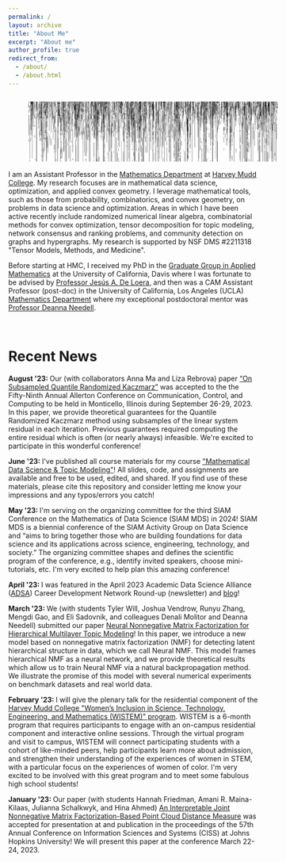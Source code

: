```yaml
---
permalink: /
layout: archive
title: "About Me"
excerpt: "About me"
author_profile: true
redirect_from:
  - /about/
  - /about.html
---
```


<!--![visualization of residual of iterative projection method for linear inequalities](../images/residual.png)-->
<figure style="float: left; margin-right:50px; width:100%"><img src="../images/residual.png" alt="visualization of residual of iterative projection method for linear inequalities"></figure>

I am an Assistant Professor in the [Mathematics Department](https://www.hmc.edu/mathematics/) at [Harvey Mudd College](https://www.hmc.edu/). My research focuses are in mathematical data science, optimization, and applied convex geometry.  I leverage mathematical tools, such as those from probability, combinatorics, and convex geometry, on problems in data science and optimization. Areas in which I have been active recently include randomized numerical linear algebra, combinatorial methods for convex optimization, tensor decomposition for topic modeling, network consensus and ranking problems, and community detection on graphs and hypergraphs.  My research is supported by NSF DMS \#2211318 "Tensor Models, Methods, and Medicine".

Before starting at HMC, I received my PhD in the [Graduate Group in Applied Mathematics](http://appliedmath.ucdavis.edu/) at the University of California, Davis where I was fortunate to be advised by [Professor Jesús A. De Loera](https://www.math.ucdavis.edu/~deloera), and then was a CAM Assistant Professor (post-doc) in the University of California, Los Angeles (UCLA) [Mathematics Department](https://ww3.math.ucla.edu/) where my exceptional postdoctoral mentor was [Professor Deanna Needell](https://www.math.ucla.edu/~deanna/).




<!--<br>Contact
===========
Email: <a href="mailto:jhaddock@g.hmc.edu">jhaddock@g.hmc.edu</a>
<br>Office: Shanahan 2408
<link href="https://assets.calendly.com/assets/external/widget.css" rel="stylesheet">
<script src="https://assets.calendly.com/assets/external/widget.js" type="text/javascript" async></script>
<a href="" onclick="Calendly.initPopupWidget({url: 'https://calendly.com/jamie-haddock'});return false;">Schedule time with me</a>-->



<br>Recent News
===========
<b>August '23: </b> Our (with collaborators Anna Ma and Liza Rebrova) paper <a href="http://arxiv.org/abs/2308.07987">“On Subsampled Quantile Randomized Kaczmarz”</a> was accepted to the the Fifty-Ninth Annual Allerton Conference on Communication, Control, and Computing to be held in Monticello, Illinois during September 26-29, 2023.  In this paper, we provide theoretical guarantees for the Quantile Randomized Kaczmarz method using subsamples of the linear system residual in each iteration.  Previous guarantees required computing the entire residual which is often (or nearly always) infeasible.  We're excited to participate in this wonderful conference!

<b>June '23: </b> I've published all course materials for my course <a href="https://github.com/jamiehadd/Math189AD-MathematicalDataScienceAndTopicModeling">"Mathematical Data Science & Topic Modeling"</a>!  All slides, code, and assignments are available and free to be used, edited, and shared.  If you find use of these materials, please cite this repository and consider letting me know your impressions and any typos/errors you catch!

<b>May '23: </b> I'm serving on the organizing committee for the third SIAM Conference on the Mathematics of Data Science (SIAM MDS) in 2024!  SIAM MDS is a biennial conference of the SIAM Activity Group on Data Science and “aims to bring together those who are building foundations for data science and its applications across science, engineering, technology, and society.” The organizing committee shapes and defines the scientific program of the conference, e.g., identify invited speakers, choose mini-tutorials, etc.  I'm very excited to help plan this amazing conference!

<b>April '23: </b> I was featured in the April 2023 Academic Data Science Alliance (<a href="https://academicdatascience.org/">ADSA</a>) Career Development Network Round-up (newsletter) and <a href="https://academicdatascience.org/resources/meet-a-data-scientist-jamie-haddock/">blog</a>!

<b>March '23: </b> We (with students Tyler Will, Joshua Vendrow, Runyu Zhang, Mengdi Gao, and Eli Sadovnik, and colleagues Denali Molitor and Deanna Needell) submitted our paper <a href="https://arxiv.org/abs/2303.00058">Neural Nonnegative Matrix Factorization for Hierarchical Multilayer Topic Modeling</a>!  In this paper, we introduce a new model based on nonnegative matrix factorization (NMF) for detecting latent hierarchical structure in data, which we call Neural NMF.  This model frames hierarchical NMF as a neural network, and we provide theoretical results which allow us to train Neural NMF via a natural backpropagation method. We illustrate the promise of this model with several numerical experiments on benchmark datasets and real world data.

<b>February '23: </b> I will give the plenary talk for the residential component of the <a href="https://www.hmc.edu/admission/wistem/">Harvey Mudd College  "Women’s Inclusion in Science, Technology, Engineering, and Mathematics (WISTEM)" program</a>.  WISTEM is a 6-month program that requires participants to engage with an on-campus residential component and interactive online sessions. Through the virtual program and visit to campus, WISTEM will connect participating students with a cohort of like-minded peers, help participants learn more about admission, and strengthen their understanding of the experiences of women in STEM, with a particular focus on the experiences of women of color.  I'm very excited to be involved with this great program and to meet some fabulous high school students!

<b>January '23: </b> Our paper (with students Hannah Friedman, Amani R. Maina-Kilaas, Julianna Schalkwyk, and Hina Ahmed) <a href="https://arxiv.org/abs/2207.05112">An Interpretable Joint Nonnegative Matrix Factorization-Based Point Cloud Distance Measure</a> was accepted for presentation at and publication in the proceedings of the 57th Annual Conference on Information Sciences and Systems (CISS) at Johns Hopkins University!  We will present this paper at the conference March 22-24, 2023.

<!--

<b>December '22: </b> I have some upcoming visits and talks in early Spring!  I will be visiting Caltech on January 25th to speak in the <a href="http://cmx.caltech.edu/">Computational Mathematics + X (CMX) Lunch Seminar</a>.  I will be spending a half-day for lunch and meetings in the afternoon after my talk!  Additionally, I will be visiting UCI on February 22nd to speak in the <a href="https://www.math.uci.edu/seminar_list/Combinatorics%20and%20Probability">Probability and Combinatorics Seminar</a>!  I will be spending the afternoon on campus for lunch and meetings also.

<b>December '22: </b> I had the opportunity to speak in the "Multi-Modal Imaging with Deep Learning and Modeling" workshop at IPAM!  This was a great week-long workshop in the long program "Computational Microscopy".  My <a href="https://youtu.be/0-kwIBAQ1hg">talk</a> was titled "Hierarchical and Neural Nonnegative Tensor Decompositions" and presented several works developing hierarchical topic models for tensor data.  Thanks to the organizers for a great program!

<b>November '22: </b> Our paper (with collaborators Phil Chodrow and Nicole Eikmeier) <a href="https://arxiv.org/abs/2204.13586">Nonbacktracking spectral clustering of nonuniform hypergraphs</a> was accepted to SIAM Journal on Mathematics of Data Science (SIMODS)!  In this paper, we propose methods for community detection on nonuniform (containing edges of different sizes) hypergraphs -- one is a simple spectral approach using the nonbacktracking operator and the other is an alternating approach based upon linearized belief-propagation (the nonbacktracking operator appears here too!).  We additionally provide some theorems that improve computational complexity of working with the nonbacktracking operator and other large matrices appearing in our methods.

<b>November '22: </b> Our paper <a href="https://arxiv.org/pdf/2209.02415v1.pdf">Interpretability of Automatic Infectious Disease Classification Analysis with Concept Discovery</a> was accepted to the <a href="https://ml4health.github.io/2022/">Machine Learning 4 Health (ML4H)</a> conference!  This paper will be presented as a poster in New Orleans at the end of November 2022.



<b>October '22: </b> The international seminar <a href="https://sites.google.com/view/minds-seminar/home">One World Mathematics of Information, Data, and Signals (MINDS)</a> has created a Slack workspace for sharing announcements of interest to our community and connecting with other members!  If you are interested in joining this Slack workspace, please follow the link provided at the top of our <a href="https://sites.google.com/view/minds-seminar/home">1W-MINDS website</a>.


<b>August '22: </b> Our paper (with student Chen Yap and collaborator Ben Jarman) <a href="https://arxiv.org/abs/2110.14609">Paving the Way for Consensus: Convergence of Block Gossip Algorithms</a> was accepted to the IEEE Transactions on Information Theory journal!  In this paper, we prove a new convergence bound for a broader class of randomized block Kaczmarz methods on a broader class of inconsistent linear systems, then utilize this convergence bound to prove convergence of the block gossip methods for average consensus.  We additionally specify the result to three popular types of block gossip protocols which utilize specific subgraph structures to iteratively update towards consensus.



<b>June '22: </b> In 2022-2023, I am co-organizing the <a href="https://sites.google.com/view/minds-seminar/home">One World Mathematics of Information, Data, and Signals (MINDS) Seminar</a>!  Given the impossibility of travel during the COVID-19 crisis the One World MINDS seminar was founded as an inter-institutional global online seminar aimed at giving researchers interested in mathematical data science, computational harmonic analysis, and related applications access to high quality talks. Talks are held on Thursdays either at 2:30 pm New York time or at 4:30 pm Shanghai/ 9:30 am (summer 10:30 am) Paris time.

<b> June '22: </b> Our (with co-organizer Phil Chodrow) minisymposium on "Tensor Methods for Network Data Science" was accepted to the SIAM Conference on the Mathematics of Data Science (MDS22) which is to be held in San Diego, CA in September 2022!  We have four fabulous speakers, Izabel P. Aguiar (Stanford University), Tamara Kolda (MathSci.ai), “Bill” Feng Shi (TigerGraph), and Francesco Tudisco (GSSI), who will speak about the exciting new developments of tensor-based methods for data science problems related to networks.

<b> June '22: </b> This month I have the honor of speaking in the Harvey Mudd College <a href="https://www.hmc.edu/calendar/events/stauffer-lecture-tensor-models-methods-and-medicine-jamie-haddock/">Stauffer Lecture series</a> where I will describe my work in "Tensor Models, Methods, and Medicine."  Additionally, I will speak (virtually) to the Rice University <a href="https://datascience.ericchi.com/#:~:text=Data%20Scientists%20in%20Training%20Outreach,data%20science%20methods%20and%20careers.">"Data Scientists in Training" Outreach Program</a> where I will describe my path to research in mathematical data science!


<b>May '22: </b> Check out this *amazing* <a href="https://youtu.be/SclGSdwB7M4">video</a> my summer 2021 research student Hannah Kaufman made!  In it, she illustrates how the Kaczmarz method works for solving linear systems, and presents an application to the problem of rating items according to pairwise comparison information.  Way to go, Hannah!!



<b>April '22: </b> We (with collaborators Phil Chodrow and Nicole Eikmeier) submitted our paper <a href="https://arxiv.org/abs/2204.13586">Nonbacktracking spectral clustering of nonuniform hypergraphs</a>!  In this paper, we propose methods for community detection on nonuniform (containing edges of different sizes) hypergraphs -- one is a simple spectral approach using the nonbacktracking operator and the other is an alternating approach based upon linearized belief-propagation (the nonbacktracking operator appears here too!).  We additionally provide some theorems that improve computational complexity of working with the nonbacktracking operator and other large matrices appearing in our methods.

<b>April '22: </b> Our (with student Edwin Chau) paper <a href="https://arxiv.org/abs/2010.10635">On Application of Block Kaczmarz Methods in Matrix Factorization</a> was accepted to SIAM Undergraduate Research Online (SIURO)!  In this work, we discuss and test a block Kaczmarz solver that replaces the least-squares subroutine in the common alternating scheme for matrix factorization. This variant trades a small increase in factorization error for significantly faster algorithmic performance. In doing so we find block sizes that produce a solution comparable to that of the least-squares solver for only a fraction of the runtime and working memory requirement!



<b>March '22: </b> I am participating in the <a href="https://www.ias.edu/math/wam/program-years/2022-program-women-and-mathematics">IAS Women and Mathematics “The Mathematics of Machine Learning"</a> at the Institute of Advanced Studies in Princeton, NJ!  This program will be held from May 21-27, 2022 and will feature lectures by Cynthia Rudin (Duke University) and Maria-Florina Balcan (Carnegie Mellon University).  Looking forward to meeting an exceptional group of faculty and students and learning about some great new topics!

<b>March '22: </b> I am participating in the <a href="https://www.ams.org/programs/research-communities/2022MRC-HyperNet">AMS MRC program "Models and Methods for Sparse (Hyper)Network Science "</a> as an assistant to the organizers!  This program will be held June 5-11, 2022 at Beaver Hollow Conference Center in Java Center, NY and will deal with graph and hypergraph models and their applications to real world study of critical systems.  Looking forward to the opportunity to learn and network with this exceptional community.

<b>March '22: </b> I am co-organizing the Southern California Applied Mathematics Symposium (SOCAMS) with Heather Zinn-Brooks (Harvey Mudd College), Christina Edholm (Scripps College), Manuchehr Aminian (Cal Poly Pomona), Phil Chodrow (UCLA), Anna Ma (UCI), Adam MacLean (USC), Chris Miles (UCI), and Alona Kryshchenko (CSU Channel Islands).  This one-day meeting will be held on the campus of Harvey Mudd College on May 21, 2022!  This conference aims to bring together researchers from universities throughout Southern California, working in all areas of Applied Mathematics, for a one-day exchange of ideas in an informal and collaborative atmosphere. More information and registration available at <a href="https://www.socams.org">https://www.socams.org"</a>!



<b>February '22: </b> Elizaveta Rebrova (Princeton Univ. ORFE) and I are organizing sessions titled "Randomized Iterative Methods beyond Least-squares" and "Tensor Modeling and Optimization" for the "Optimization for Data Science and Machine learning" cluster at the seventh <a href="https://iccopt2022.lehigh.edu/">International Conference on Continuous Optimization (ICCOPT)</a> which will take place at Lehigh University in Bethlehem, Pennsylvania during July 25-28, 2022.  We have two great slates of speakers organized to speak on these topics!

<b>February '22: </b>Applications are now open for my funded summer undergraduate research projects <a href="https://uro.hmc.edu/projects">Tensor Models and Methods for Medical Imaging</a>, <a href="https://uro.hmc.edu/projects">Numerical Linear Algebraic Analyses of Opinion Dynamics on Networks</a>, and <a href="https://uro.hmc.edu/projects">Iterative Methods for Large-scale Systems of Linear Equations</a>!  Applications may be submitted via the HMC URO portal until February 20.



<b>January '22: </b> Our (with student <a href="http://www.joshvendrow.com/">Josh Vendrow</a>) paper <a href="https://arxiv.org/abs/2109.14820">A Generalized Hierarchical Nonnegative Tensor Decomposition</a> was accepted to the 2022 IEEE International Conference on Acoustics, Speech and Signal Processing (ICASSP)!  In this paper, we propose a hierarchical tensor decomposition model that generalizes a natural model for matrices, a property which many hierarchical tensor decomposition models lack.  This model naturally illuminates the hierarchy of latent topics in tensor-structured data.

<b>January '22: </b> I am coorganizing the MAA Session "Establishing Interdisciplinary Collaborations in Teaching and Research" at the Joint Mathematics Meeting (virtual) April 6-9, 2022 with Jessica Oehrlein (Fitchburg State University)!  Due to the transition to virtual format and the challenges of scheduling, this session will occur in March.  We have a great set of speakers who will lead an interactive session on how beginning and sustaining interdisciplinary collaboration with academics outside mathematics and industrial colleagues.


<b>December '21: </b> Our paper <a href="https://arxiv.org/abs/2009.08089">Quantile-based Iterative Methods for Corrupted Systems of Linear Equations</a> was accepted for publication in SIAM Journal on Matrix Analysis and Applications (SIMAX)!  In this paper, we propose iterative methods for solving large-scale and arbitrarily corrupted systems of equations.  We provide both theoretical and empirical evidence of the promise of these methods; our theoretical results build upon new and classical results in high-dimensional probability.



<b>November '21: </b> We (with student Chen Yap) submitted our paper <a href="https://arxiv.org/abs/2110.14609">Paving the Way for Consensus: Convergence of Block Gossip Algorithms</a>!  In this paper, we prove a new convergence bound for a broader class of randomized block Kaczmarz methods on a broader class of inconsistent linear systems, then utilize this convergence bound to prove convergence of the block gossip methods for average consensus.  We additionally specify the result to three popular types of block gossip protocols which utilize specific subgraph structures to iteratively update towards consensus.



<b>September '21: </b> Our papers "Neural Nonnegative CP Decomposition for Hierarchical Tensor Analysis" (with student <a href="http://www.joshvendrow.com/">Josh Vendrow</a>) and <a href="https://arxiv.org/abs/2010.07956">"Semi-supervised Nonnegative Matrix Factorization for Document Classification"</a> (with student Sixian Li) were accepted to the proceedings of the 55th Asilomar Conference on Signals, Systems, and Computers!  During that conference, I will additionally chair the session "Algorithms for Data Analytics".



<b>June '21: </b> I was selected for the MAA Project NExT Gold'21 cohort!  <a href="https://www.maa.org/programs-and-communities/professional-development/project-next">Project NExT</a> (New Experiences in Teaching) is a year-long professional development program for early career mathematicians that addresses all aspects of an academic career. Looking forward to participating in this program and to meeting the rest of the cohort!

<b>May '21: </b> Our grant <a href="https://www.nsf.gov/awardsearch/showAward?AWD_ID=2111440&HistoricalAwards=false">"Tensor Models, Methods, and Medicine"</a> was awarded by NSF DMS Computational Mathematics!  This award will support research developing supervised and hierarchical tensor models and efficient numerical and combinatorial methods for training these models, and an exciting collaboration with cardiologists at Harbor-UCLA Medical Center!  It will fund summer undergraduate research positions and summer workshops bringing experts on the mathematics of tensors together with application area experts.  If you are interested in either of these opportunities, please <a href="mailto:jhaddock@g.hmc.edu">reach out!</a>

<b>May '21: </b> We submitted our paper <a href="https://arxiv.org/abs/2105.09065">Statistical Learning for Best Practices in Tattoo Removal</a> (with student Richard Yim)!  This paper employs statistical and machine learning techniques to investigate best practices in laser-assisted tattoo removal.  This work is a collaboration with the largest gang rehabilitation and reentry organization in the world, <a href="https://homeboyindustries.org/">Homeboy Industries</a>!

<dt><h3>[Feb. '21]</h3></dt> <dd>Applications are now open for my funded summer undergraduate research project <a href="https://uro.hmc.edu/projects">Kaczmarz Methods for Large-scale Data Analysis</a>!  This project will be run in conjunction with the UCLA CAM REU and is partially funded by Harvey Mudd College.  Applications from undergraduates at any institution are welcome and can be submitted through <a href="https://www.mathprograms.org/db/programs/1067">MathPrograms</a>! If you are a Claremont colleges student, you can additionally apply at <a href="https://uro.hmc.edu/projects">HMC URO</a>.</dd>
<dt><h3>[Jan. '21]</h3></dt> <dd>Our paper <a href="https://arxiv.org/abs/2010.11365">On a Guided Nonnegative Matrix Factorization</a> (with student Josh Vendrow) was accepted to the 2021 IEEE International Conference on Acoustics, Speech and Signal Processing (ICASSP)!  In it, we propose an approach based upon the nonnegative matrix factorization (NMF) model, deemed Guided NMF, that incorporates user-designed seed word supervision. Our experimental results demonstrate the promise of this model and illustrate that it is competitive with other methods of this ilk with only very little supervision information!</dd>
<dt><h3>[Dec. '20]</h3></dt> <dd>Our paper <a href="http://arxiv.org/abs/1912.03544">Greed Works: An Improved Analysis of Sampling Kaczmarz-Motzkin</a> (with Anna Ma) was accepted for publication to the SIAM Journal on Mathematical Data Science (SIMODS)!  In this work, we present an improved convergence analysis of the Sampling Kaczmarz-Motzkin (SKM) family of methods on consistent systems of linear equations.  Our analysis illustrates the advantage of using greedier members of this family and presents intuition for why Motzkin's (maximal residual) method often converges faster than the Randomized Kaczmarz method! We additionally specialize our analysis to two specific forms of linear systems, including average consensus systems.</dd>
<dt><h3>[Nov. '20]</h3></dt> <dd>Our paper <a href="https://arxiv.org/abs/1905.13404">Data-driven Algorithm Selection and Tuning in Optimization and Signal Processing</a> was accepted for publication to the Annals of Mathematics and Artificial Intelligence! In this paper, we train machine learning methods to automatically improve the performance of optimization and signal processing algorithms. As a proof of concept, we use our approach to improve two popular data processing subroutines in data science: stochastic gradient descent and greedy methods in compressed sensing!</dd>
<dt><h3>[Oct. '20]</h3></dt> <dd>We (with student Edwin Chau) submitted the paper <a href="https://arxiv.org/abs/2010.10635">On Application of Block Kaczmarz Methods in Matrix Factorization</a>!  In this work, we discuss and test a block Kaczmarz solver that replaces the least-squares subroutine in the common alternating scheme for matrix factorization. This variant trades a small increase in factorization error for significantly faster algorithmic performance. In doing so we find block sizes that produce a solution comparable to that of the least-squares solver for only a fraction of the runtime and working memory requirement!</dd>
<dt><h3>[Oct. '20]</h3></dt> <dd>We (with student Sixian Li) submitted the paper <a href="http://arxiv.org/abs/2010.07956">Semi-supervised NMF Models for Topic Modeling in Learning Tasks</a>!  In this work, we propose several new semi-supervised NMF (SSNMF) models and show that these are naturally formulated as the maximum likelihood estimators given a generative factorization model and assumed distributions of uncertainty in the observed data.  We develop training methods for the general forms of these models and illustrate how to apply them to the classification task; our experiments show that these methods are very promising and achieve high classification accuracy on the 20 Newsgroups data (while also developing a coherent topic model and classifying in a low-dimensional space)!</dd>
<dt><h3>[Sep. '20]</h3></dt> <dd>We (with student Josh Vendrow) submitted the paper "Neural Nonnegative CP Decomposition for Hierarchical Tensor Analysis"!  We propose a model for hierarchical tensor decomposition and a neural network-inspired technique for training the model.  This model allows a user to decompose a tensor at different granularities (ranks) and to visualize the relationship between the learned topics at different levels of hierarchy!</dd>
<dt><h3>[Sep. '20]</h3></dt> <dd>We submitted the paper <a href="https://arxiv.org/abs/2009.08089">Quantile-based Iterative Methods for Corrupted Systems of Linear Equations</a>!  In this paper, we propose iterative methods for solving large-scale and arbitrarily corrupted systems of equations.  We provide both theoretical and empirical evidence of the promise of these methods; our theoretical results build upon new and classical results in high-dimensional probability.</dd>
<dt><h3>[Sep. '20]</h3></dt> <dd>We submitted the paper "Weakly-Supervised Object Localization using Semi-supervised Nonnegative Matrix Factorization"!  We combine a new form of semi-supervised nonnegative matrix factorization with convolutional neural network filters to produce a successful model for object localization in multi-class image datasets.</dd>
<dt><h3>[Sep. '20]</h3></dt> <dd>Our paper <a href="https://arxiv.org/abs/2001.00631">On Large-Scale Dynamic Topic Modeling with Nonnegative CP Tensor Decomposition</a> was accepted for publication in the Proceedings of the Women in Data Science and Mathematics (WiSDM) Workshop!  This collaboration was begun at the Research Collaboration Workshop for <a href="https://icerm.brown.edu/topical_workshops/tw19-5-wisdm/">Women in Data Science and Mathematics</a>, July 2019 held at <a href="https://icerm.brown.edu/">ICERM</a> (funded by ICERM, <a href="https://awm-math.org/">AWM</a> and <a href="http://dimacs.rutgers.edu/">DIMACS</a> (NSF grant CCF1144502)).</dd>
<dt><h3>[Aug. '20]</h3></dt> <dd>We (with student Josh Vendrow) submitted the paper <a href="https://arxiv.org/abs/2009.09087">Feature Selection on Lyme Disease Patient Survey Data</a>!  In this work, we use basic machine learning techniques to perform feature selection on a large-scale survey dataset from a private Lyme disease patient database, <a href="https://www.lymedisease.org/mylymedata-lyme-disease-research/">MyLymeData</a>.</dd>
<p>I received the AMS-Simons Foundation Travel Grant for 2018-2020.</p> -->
